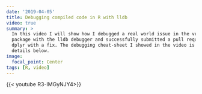 ```yaml
---
date: '2019-04-05'
title: Debugging compiled code in R with lldb
video: true
summary: >
  In this video I will show how I debugged a real world issue in the vroom
  package with the lldb debugger and successfully submitted a pull request to
  dplyr with a fix. The debugging cheat-sheet I showed in the video is in the
  details below.
image:
  focal_point: Center
tags: [R, video]
---
```


{{< youtube R3-IMGyNJY4>}}
